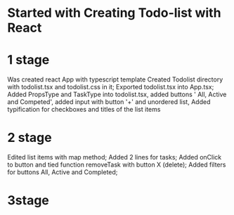 # Started with Creating Todo-list with React

# 1 stage 
Was created react App with typescript template
Created Todolist directory with todolist.tsx and todolist.css in it;
Exported todolist.tsx into App.tsx;
Added PropsType and TaskType into todolist.tsx, added buttons ' All, Active and Competed', added input with button '+' and unordered list,
Added typification for checkboxes and titles of the list items

# 2 stage

Edited list items with map method;
Added 2 lines for tasks;
Added onClick to button and tied function removeTask with button X (delete);
Added filters for buttons All, Active and Completed;

# 3stage
